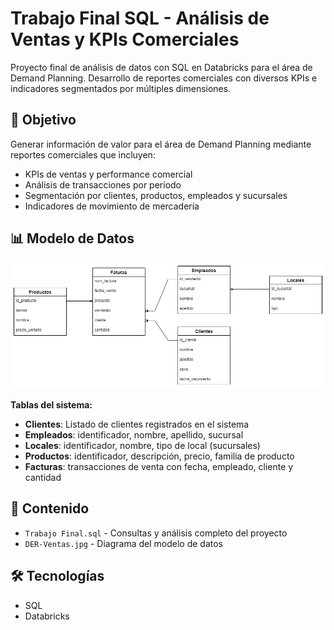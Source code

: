# Trabajo Final SQL - Análisis de Ventas y KPIs Comerciales

Proyecto final de análisis de datos con SQL en Databricks para el área de Demand Planning. Desarrollo de reportes comerciales con diversos KPIs e indicadores segmentados por múltiples dimensiones.

## 🎯 Objetivo
Generar información de valor para el área de Demand Planning mediante reportes comerciales que incluyen:
- KPIs de ventas y performance comercial
- Análisis de transacciones por período
- Segmentación por clientes, productos, empleados y sucursales
- Indicadores de movimiento de mercadería

## 📊 Modelo de Datos
![Diagrama Entidad-Relación](./DER-Ventas.jpg)

**Tablas del sistema:**
- **Clientes**: Listado de clientes registrados en el sistema
- **Empleados**: identificador, nombre, apellido, sucursal
- **Locales**: identificador, nombre, tipo de local (sucursales)
- **Productos**: identificador, descripción, precio, familia de producto
- **Facturas**: transacciones de venta con fecha, empleado, cliente y cantidad

## 📁 Contenido
- `Trabajo Final.sql` - Consultas y análisis completo del proyecto
- `DER-Ventas.jpg` - Diagrama del modelo de datos

## 🛠️ Tecnologías
- SQL
- Databricks
